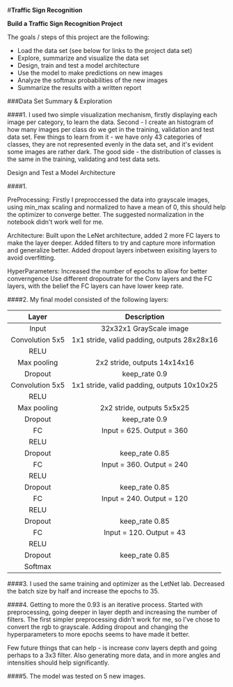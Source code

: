#**Traffic Sign Recognition** 

**Build a Traffic Sign Recognition Project**

The goals / steps of this project are the following:
* Load the data set (see below for links to the project data set)
* Explore, summarize and visualize the data set
* Design, train and test a model architecture
* Use the model to make predictions on new images
* Analyze the softmax probabilities of the new images
* Summarize the results with a written report

###Data Set Summary & Exploration

####1. 
I used two simple visualization mechanism, firstly displaying each image per category, to learn the data.
Second - I create an histogram of how many images per class do we get in the training, validation and test data set.
Few things to learn from it - we have only 43 categories of classes, they are not represented evenly in the data set, and it's evident some images are rather dark. The good side - the distribution of classes is the same in the training, validating and test data sets.

Design and Test a Model Architecture

####1. 

PreProcessing:
  Firstly I preproccessed the data into grayscale images, using min_max scaling and normalized to have a mean of 0, this should help the   optimizer to converge better.
  The suggested normalization in the notebook didn't work well for me.


Architecture:
  Built upon the LeNet architecture, added 2 more FC layers to make the layer deeper.
  Added filters to try and capture more information and generalize better. 
  Added dropout layers inbetween exisiting layers to avoid overfitting.


HyperParameters:
  Increased the number of epochs to allow for better converngence 
  Use different dropoutrate for the Conv layers and the FC layers, with the belief the FC layers can have lower keep rate.

####2. 
My final model consisted of the following layers:

| Layer         		|     Description	        					| 
|:---------------------:|:---------------------------------------------:| 
| Input         		| 32x32x1 GrayScale image   							| 
| Convolution 5x5     	| 1x1 stride, valid padding, outputs 28x28x16 	|
| RELU					|												|
| Max pooling	      	| 2x2 stride,  outputs 14x14x16 				|
| Dropout	      	| keep_rate 0.9				|
| Convolution 5x5	    |  1x1 stride, valid padding, outputs 10x10x25      									|
| RELU		|         									|
| Max pooling					| 2x2 stride,  outputs 5x5x25         									|
| Dropout	      	| keep_rate 0.9				|
|		FC				|					Input = 625. Output = 360							|
|		RELU			|												|
| Dropout	      	| keep_rate 0.85				|
|		FC				|					Input = 360. Output = 240							|
|		RELU			|												|
| Dropout	      	| keep_rate 0.85				|
|		FC				|					Input = 240. Output = 120							|
|		RELU			|												|
| Dropout	      	| keep_rate 0.85				|
|		FC				|					Input = 120. Output = 43							|
|		RELU			|												|
| Dropout	      	| keep_rate 0.85				|
| Softmax	      	|			|
 


####3. 
I used the same training and optimizer as the LetNet lab. Decreased the batch size by half and increase the epochs to 35. 

####4.
Getting to more the 0.93 is an iterative process.
Started with preprocessing, going deeper in layer depth and increasing the number of filters.
The first simpler preprocessing didn't work for me, so I've chose to convert the rgb to grayscale.
Adding dropout and changing the hyperparameters to more epochs seems to have made it better.

Few future things that can help - is increase conv layers depth and going perhaps to a 3x3 filter. Also generating more data, and in more angles and intensities should help significantly. 

####5.
The model was tested on 5 new images.


